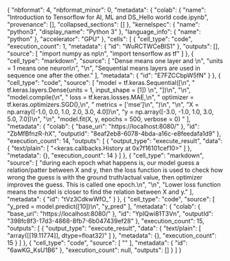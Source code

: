 {
  "nbformat": 4,
  "nbformat_minor": 0,
  "metadata": {
    "colab": {
      "name": "Introduction to Tensorflow for AI, ML and DS_Hello world code.ipynb",
      "provenance": [],
      "collapsed_sections": []
    },
    "kernelspec": {
      "name": "python3",
      "display_name": "Python 3"
    },
    "language_info": {
      "name": "python"
    },
    "accelerator": "GPU"
  },
  "cells": [
    {
      "cell_type": "code",
      "execution_count": 1,
      "metadata": {
        "id": "WuRCTWCeBIS1"
      },
      "outputs": [],
      "source": [
        "import numpy as np\n",
        "import tensorflow as tf"
      ]
    },
    {
      "cell_type": "markdown",
      "source": [
        "Dense means one layer and \n",
        "units = 1 means one neuron\n",
        "\n",
        "Sequential means layers are used in sequence one after the other."
      ],
      "metadata": {
        "id": "E7FZCCbpW5fN"
      }
    },
    {
      "cell_type": "code",
      "source": [
        "model = tf.keras.Sequential([\n",
        "        tf.keras.layers.Dense(units = 1, input_shape = [1])                     \n",
        "])\n",
        "\n",
        "model.compile(\n",
        "    loss = tf.keras.losses.MAE,\n",
        "    optimizer = tf.keras.optimizers.SGD(),\n",
        "    metrics = ['mse']\n",
        ")\n",
        "\n",
        "X = np.array([-1.0, 0.0, 1.0, 2.0, 3.0, 4.0])\n",
        "y = np.array([-3.0, -1.0, 1.0, 3.0, 5.0, 7.0])\n",
        "\n",
        "model.fit(X, y, epochs = 500, verbose = 0) "
      ],
      "metadata": {
        "colab": {
          "base_uri": "https://localhost:8080/"
        },
        "id": "ZbMfBfnzR-hX",
        "outputId": "8eaf2eb8-6078-4bda-a16c-e8feedafa1d9"
      },
      "execution_count": 14,
      "outputs": [
        {
          "output_type": "execute_result",
          "data": {
            "text/plain": [
              "<keras.callbacks.History at 0x7f16101cef10>"
            ]
          },
          "metadata": {},
          "execution_count": 14
        }
      ]
    },
    {
      "cell_type": "markdown",
      "source": [
        "during each epoch what happens is, our model guess a relation/patter between X and y, then the loss function is used to check how wrong the guess is with the ground truth/actual value, then optimizer improves the guess. This is called one epoch.\n",
        "\n",
        "Lower loss function means the model is closer to find the relation between X and y."
      ],
      "metadata": {
        "id": "tVz3CdkwWfO_"
      }
    },
    {
      "cell_type": "code",
      "source": [
        "y_pred = model.predict([10])\n",
        "y_pred"
      ],
      "metadata": {
        "colab": {
          "base_uri": "https://localhost:8080/"
        },
        "id": "YplQwi81T3Vn",
        "outputId": "398fc8f3-17d3-4868-8fb7-6b047439ef28"
      },
      "execution_count": 15,
      "outputs": [
        {
          "output_type": "execute_result",
          "data": {
            "text/plain": [
              "array([[19.11774]], dtype=float32)"
            ]
          },
          "metadata": {},
          "execution_count": 15
        }
      ]
    },
    {
      "cell_type": "code",
      "source": [
        ""
      ],
      "metadata": {
        "id": "6awKG_KsU1B6"
      },
      "execution_count": null,
      "outputs": []
    }
  ]
}
